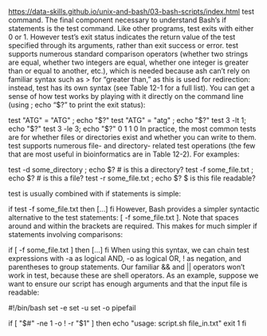 https://data-skills.github.io/unix-and-bash/03-bash-scripts/index.html
test command.
The final component necessary to understand Bash’s if statements is the test command. Like other programs, test exits with either 0 or 1. However test’s exit status indicates the return value of the test specified through its arguments, rather than exit success or error. test supports numerous standard comparison operators (whether two strings are equal, whether two integers are equal, whether one integer is greater than or equal to another, etc.), which is needed because ash can’t rely on familiar syntax such as > for “greater than,” as this is used for redirection: instead, test has its own syntax (see Table 12-1 for a full list). You can get a sense of how test works by playing with it directly on the command line (using ; echo “$?” to print the exit status):

test "ATG" = "ATG" ; echo "$?"
test "ATG" = "atg" ; echo "$?" 
test 3 -lt 1; echo "$?"
test 3 -le 3; echo "$?"
0
1
1
0
In practice, the most common tests are for whether files or directories exist and whether you can write to them. test supports numerous file- and directory- related test operations (the few that are most useful in bioinformatics are in Table 12-2). For examples:

test -d some_directory ; echo $? # is this a directory? 
test -f some_file.txt ; echo $? # is this a file?
test -r some_file.txt ; echo $? $ is this file readable?

test is usually combined with if statements is simple:

if test -f some_file.txt 
  then [...] 
fi
However, Bash provides a simpler syntactic alternative to the test statements: [ -f some_file.txt ]. Note that spaces around and within the brackets are required. This makes for much simpler if statements involving comparisons:

if [ -f some_file.txt ] 
  then [...] 
fi
When using this syntax, we can chain test expressions with -a as logical AND, -o as logical OR, ! as negation, and parentheses to group statements. Our familiar && and || operators won’t work in test, because these are shell operators. As an example, suppose we want to ensure our script has enough arguments and that the input file is readable:

#!/bin/bash
set -e
set -u
set -o pipefail

if [ "$#" -ne 1 -o ! -r "$1" ]
  then echo "usage: script.sh file_in.txt"
  exit 1 
fi